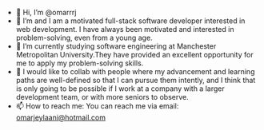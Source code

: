 - 👋 Hi, I’m @omarrrj
- 👀 I’m and I am a motivated full-stack software developer interested in web development. I have always been motivated and interested in problem-solving, even from a young age. 
- 🌱 I’m currently studying software engineering at Manchester Metropolitan University.They have provided an excellent opportunity for me to apply my problem-solving skills.
- 💞️ I would like to collab with people where my advancement and learning paths are well-defined so that I can pursue them intently, and I think that is only going to be possible if I work at a company with a larger development team, or with more seniors to observe.
- 📫 How to reach me: You can reach me via email: omarjeylaani@hotmail.com

<!---
omarrrj/omarrrj is a ✨ special ✨ repository because its `README.md` (this file) appears on your GitHub profile.
You can click the Preview link to take a look at your changes.
--->
